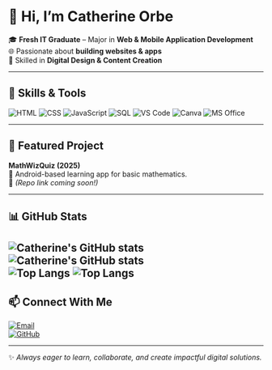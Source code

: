 # 👋 Hi, I’m Catherine Orbe  

🎓 **Fresh IT Graduate** – Major in **Web & Mobile Application Development**  
🌐 Passionate about **building websites & apps**  
🎨 Skilled in **Digital Design & Content Creation**  

---

## 🚀 Skills & Tools
![HTML](https://img.shields.io/badge/Code-HTML-orange?logo=html5)
![CSS](https://img.shields.io/badge/Style-CSS-blue?logo=css3&logoColor=white)
![JavaScript](https://img.shields.io/badge/Code-JavaScript-yellow?logo=javascript)
![SQL](https://img.shields.io/badge/Database-SQL-lightgrey?logo=sqlite)
![VS Code](https://img.shields.io/badge/IDE-VSCode-blue?logo=visualstudiocode)
![Canva](https://img.shields.io/badge/Design-Canva-purple?logo=canva)
![MS Office](https://img.shields.io/badge/Tools-Microsoft_Office-red?logo=microsoftoffice)

---

## 📱 Featured Project
**MathWizQuiz (2025)**  
📱 Android-based learning app for basic mathematics.  
🔗 *(Repo link coming soon!)*  

---

## 📊 GitHub Stats
![Catherine's GitHub stats](https://github-readme-stats.vercel.app/api?username=catherinetagao&show_icons=true&theme=tokyonight)  
![Catherine's GitHub stats](https://github-readme-stats.vercel.app/api?username=catherinetorbe&show_icons=true&theme=tokyonight)  
![Top Langs](https://github-readme-stats.vercel.app/api/top-langs/?username=catherinetagao&layout=compact&theme=tokyonight)
![Top Langs](https://github-readme-stats.vercel.app/api/top-langs/?username=catherinetorbe&layout=compact&theme=tokyonight)
---

## 📫 Connect With Me
[![Email](https://img.shields.io/badge/Email-catherinetorbe%40gmail.com-red?logo=gmail)](mailto:catherinetorbe@gmail.com)  
[![GitHub](https://img.shields.io/badge/GitHub-catherinetagao-black?logo=github)](https://github.com/catherinetorbe)  

---

✨ *Always eager to learn, collaborate, and create impactful digital solutions.*  
